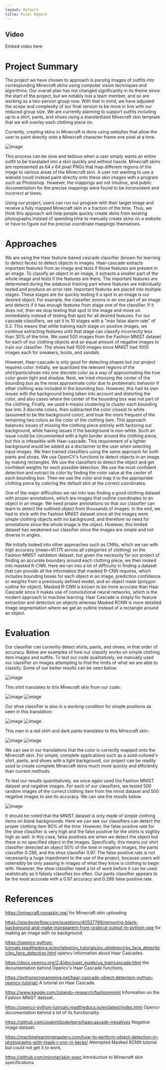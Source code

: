 ```yaml
---
layout: default
title: Final Report
---
```


## Video
Embed video here

# Project Summary
The project we have chosen to approach is parsing images of outfits into corresponding Minecraft skins using computer vision techniques and algorithms. Our overall plan has not changed significantly in its theme since the start of the project, but we notably lost a team member, and so are working as a two-person group now. With that in mind, we have adjusted the scope and complexity of our final version to be more in line with our reduced group size. We are currently planning to support outfits including up to a shirt, pants, and shoes using a standardized Minecraft skin template that we will overlay each clothing piece on.

Currently, creating skins in Minecraft is done using websites that allow the user to paint directly onto a Minecraft character frame one pixel at a time.

![image](images/SkinCreation1.png)

This process can be slow and tedious when a user simply wants an entire outfit to be translated into a skin quickly and without hassle.  Minecraft skins are represented as 64 x 64 pixel PNGs that map different regions of the image to various areas of the Minecraft skin.  A user not wanting to use a website could instead paint directly onto these skin images with a program such as Photoshop.  However, the mappings are not intuitive, and public documentation for the precise mappings were found to be inconsistent and incorrect at times.

Using our project, users can run our program with their target image and receive a fully mapped Minecraft skin in a fraction of the time.  Thus, we think this approach will help people quickly create skins from existing photographs instead of spending time to manually create skins on a website or have to figure out the precise coordinate mappings themselves.  


# Approaches
We are using the Haar feature-based cascade classifier (known for learning to detect faces) to detect objects in images. Haar-cascade extracts important features from an image and tests if those features are present in an image. To classify an object in an image, it extracts a smaller part of the whole image and tests if the features are there. The important features are determined during the adaboost training part where features are individually tested and produce an error rate. Important features are placed into multiple stages. These stages are for quickly testing if a spot in an image is our desired object. For example, the classifier zooms in on one part of an image and detects if it has enough features from stage one of the classifier. If it does not, then we stop testing that spot in the image and move on immediately instead of testing that spot for all desired features. For our cascade classifiers, we set it to 10 stages with a "max false alarm rate" of 0.3. This means that while training each stage on positive images, we continue extracting features until that stage can classify incorrectly less than 30% of the time. We used 500 images from the Fashion MNIST dataset for each of our clothing objects and an equal amount of negative images to train our classifier. The shoes had 1500 images since MNIST had 1000 images each for sneakers, boots, and sandals.

However, Haar-cascade is only good for detecting shapes but our project requires color. Initially, we quantized the relevant regions of the shirt/pants/shoes into one discrete color as a way of approximating the true color given light and shadow.  Next, we tried choosing the center of the bounding box as the most approximate color due to problematic behavior if other clothing was included in the bounding box. However, this had its own issues with the background being taken into account and distorting the color, and also cases where the center of the bounding box was not part of the clothing.  Finally, we used k-means clustering to cluster each bounding box into 3 discrete colors, then subtracted the color closest to white (assumed to be the background color), and took the more frequent of the remaining two colors as the color of the clothing item.  This approach balances issues of missing the clothing piece entirely with factoring out background, while having issues if the background is non-white.  Such an issue could be circumvented with a tight border around the clothing piece, but this is infeasible with Haar-cascade.  This requirement of a lighter background would be added as a disclaimer to the user when selecting input images.  We then trained classifiers using the same approach for both pants and shoes. We use OpenCV's functions to detect objects in an image by making rectangles. We use the classifiers to detect the object and get confident weights for each possible detection. We use the most confident detection and extract its color by finding the color value at the center of each bounding box. Then we use the color and map it to the appropriate clothing piece by coloring the default skin at the correct coordinates.

One of the major difficulties we ran into was finding a good clothing dataset with proper annotations, which are images that outline coordinates to an object in an image. We need proper annotations so that our classifier can learn to detect the outlined object from thousands of images. In the end, we had to stick with the Fashion MNIST dataset since all the images were simple clothing objects with no background, and therefore no need for annotations since the whole image is the object. However, this limited dataset has weakened our classifier since the images are simple and not diverse in angles.

We initially looked into other approaches such as CNNs, which we ran with high accuracy (mean=91.175 across all categories of clothing) on the Fashion MNIST validation dataset, but given the necessity for our project of finding an accurate boundary around each clothing piece, we then looked into masked R-CNN.  Here we ran into a lot of difficulty in finding a dataset that can provide all the information that masked R-CNN requires, which includes bounding boxes for each object in an image, prediction confidence or weights from a previously defined model, and an object mask (polygon outline for object). Masked R-CNN is known to be more accurate than Haar Cascade since it makes use of convolutional neural networks, which is the modern approach to machine learning. Haar Cascade is simply for feature extraction and detection on objects whereas Masked RCNN is more detailed image segmentation where we get an outline instead of a rectangle around an object.

# Evaluation
Our classifier can currently detect shirts, pants, and shoes, in that order of accuracy. Below are examples of how our classify works on simple clothing item images and outfits. To test our code qualitatively, we manually used our classifier on images attempting to find the limits of what we are able to classify. Some of our better results can be seen below.  

![image](images/evaluation1.PNG)

This shirt translates to this Minecraft skin from our code:

![image](images/blueShirt.jpeg)
![image](images/evaluation2.png)

Our shoe classifier is also in a working condition for simple positions as seen in this translation:

![image](images/evaluation3.PNG)
![image](images/evaluation4.PNG)

This man in a red shirt and dark pants translates to this Minecraft skin:

![image](images/fullOutfit.jpg)
![image](images/fullOutfitSkin.png)

We can see in our translations that the color is correctly mapped onto the Minecraft skin.  For simple, complete applications such as a solid-colored t-shirt, pants, and shoes with a light background, our project can be readily used to create complete Minecraft skins much more quickly and efficiently than current methods.

To test our results quantitatively, we once again used the Fashion MNIST dataset and negative images. For each of our classifiers, we tested 500 random images of the correct clothing item from the mnist dataset and 500 negative images to see its accuracy. We can see the results below.

![image](images/accuracy.png)

It should be noted that the MNIST dataset is only made of simple clothing items on blank backgrounds. Here we can see our classifiers can detect the proper clothing item 90% of the time. However, the false positive rate for the shoe classifier is very high and the false positive for the shirts is slightly high as well. In this case, false positives are when we detect the object but there is no specified object in the images. Specifically, this means our shirt classifier detected an object 50% of the time in negative images, the pants classifier 0.286, and the shoe classifier 0.97. The false positive rate is not necessarily a huge impediment to the use of the project, because users will ostensibly be only passing in images of what they know is clothing to begin with.  However, the shoe classifier need a lot of work before it can be used realistically as it falsely classifies too often. Our pants classifier appears to be the most accurate with a 0.97 accuracy and 0.286 false positive rate.


# References

https://minecraft.novaskin.me/ for Minecraft skin uploading

https://stackoverflow.com/questions/40527769/removing-black-background-and-make-transparent-from-grabcut-output-in-python-ope for making an image with no background.

https://opencv-python-tutroals.readthedocs.io/en/latest/py_tutorials/py_objdetect/py_face_detection/py_face_detection.html opencv information about Haar Cascades.

https://docs.opencv.org/2.4/doc/user_guide/ug_traincascade.html the documentation behind Opencv's Haar Cascade functions.

https://pythonprogramming.net/haar-cascade-object-detection-python-opencv-tutorial/ A tutorial on Haar Cascade.

https://www.kaggle.com/zalando-research/fashionmnist Information on the Fashion MNIST dataset.

https://opencv-python-tutroals.readthedocs.io/en/latest/index.html Opencv documentation behind a lot of its functionality.

https://github.com/JoakimSoderberg/haarcascade-negatives Negative image dataset.

https://machinelearningmastery.com/how-to-perform-object-detection-in-photographs-with-mask-r-cnn-in-keras/ Attempted Masked RCNN tutorial but could not get it to work.

https://github.com/minotar/skin-spec Introduction to Minecraft skin specifications
